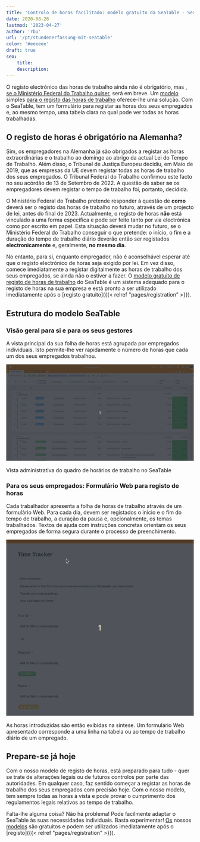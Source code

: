 ```yaml
---
title: 'Controlo de horas facilitado: modelo gratuito da SeaTable - SeaTable'
date: 2020-08-28
lastmod: '2023-04-27'
author: 'rbu'
url: '/pt/stundenerfassung-mit-seatable'
color: '#eeeeee'
draft: true
seo:
    title:
    description:
---
```


O registo electrónico das horas de trabalho ainda não é obrigatório, mas [, se o Ministério Federal do Trabalho quiser](https://www.tagesschau.de/wirtschaft/unternehmen/arbeitszeit-erfassung-heil-101.html), será em breve. Um [modelo](https://seatable.io/pt/arbeitszeiterfassung/) simples [para o registo das horas de trabalho](https://seatable.io/pt/arbeitszeiterfassung/) oferece-lhe uma solução. Com o SeaTable, tem um formulário para registar as horas dos seus empregados e, ao mesmo tempo, uma tabela clara na qual pode ver todas as horas trabalhadas.

## O registo de horas é obrigatório na Alemanha?

Sim, os empregadores na Alemanha já são obrigados a registar as horas extraordinárias e o trabalho ao domingo ao abrigo da actual Lei do Tempo de Trabalho. Além disso, o Tribunal de Justiça Europeu decidiu, em Maio de 2019, que as empresas da UE devem registar todas as horas de trabalho dos seus empregados. O Tribunal Federal do Trabalho confirmou este facto no seu acórdão de 13 de Setembro de 2022. A questão de saber **se** os empregadores devem registar o tempo de trabalho foi, portanto, decidida.

O Ministério Federal do Trabalho pretende responder à questão de **como** deverá ser o registo das horas de trabalho no futuro, através de um projecto de lei, antes do final de 2023. Actualmente, o registo de horas **não** está vinculado a uma forma específica e pode ser feito tanto por via electrónica como por escrito em papel. Esta situação deverá mudar no futuro, se o Ministério Federal do Trabalho conseguir o que pretende: o início, o fim e a duração do tempo de trabalho diário deverão então ser registados **electronicamente** e, geralmente, **no mesmo dia**.

No entanto, para si, enquanto empregador, não é aconselhável esperar até que o registo electrónico de horas seja exigido por lei. Em vez disso, comece imediatamente a registar digitalmente as horas de trabalho dos seus empregados, se ainda não o estiver a fazer. O [modelo gratuito de registo de horas de trabalho](https://seatable.io/pt/vorlage/fyp0x2y-s-ut3m-wcbpzbq/) do SeaTable é um sistema adequado para o registo de horas na sua empresa e está pronto a ser utilizado imediatamente após o [registo gratuito]({{< relref "pages/registration" >}}).

## Estrutura do modelo SeaTable

### Visão geral para si e para os seus gestores

A vista principal da sua folha de horas está agrupada por empregados individuais. Isto permite-lhe ver rapidamente o número de horas que cada um dos seus empregados trabalhou.

![Vista do administrador para registo do tempo de trabalho](images/Working-Time-Admin-View.gif)

Vista administrativa do quadro de horários de trabalho no SeaTable

### Para os seus empregados: Formulário Web para registo de horas

Cada trabalhador apresenta a folha de horas de trabalho através de um formulário Web. Para cada dia, devem ser registados o início e o fim do tempo de trabalho, a duração da pausa e, opcionalmente, os temas trabalhados. Textos de ajuda com instruções concretas orientam os seus empregados de forma segura durante o processo de preenchimento.

![Registo do tempo de trabalho através do formulário web na aplicação do empregado](images/Arbeitszeiterfassung.gif)

As horas introduzidas são então exibidas na síntese. Um formulário Web apresentado corresponde a uma linha na tabela ou ao tempo de trabalho diário de um empregado.

## Prepare-se já hoje

Com o nosso modelo de registo de horas, está preparado para tudo - quer se trate de alterações legais ou de futuros controlos por parte das autoridades. Em qualquer caso, faz sentido começar a registar as horas de trabalho dos seus empregados com precisão hoje. Com o nosso modelo, tem sempre todas as horas à vista e pode provar o cumprimento dos regulamentos legais relativos ao tempo de trabalho.

Falta-lhe alguma coisa? Não há problema! Pode facilmente adaptar o SeaTable às suas necessidades individuais. Basta experimentar! [Os](https://seatable.io/pt/vorlagen/) nossos [modelos](https://seatable.io/pt/vorlagen/) são gratuitos e podem ser utilizados imediatamente após o [registo]({{< relref "pages/registration" >}}).
